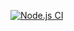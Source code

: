 [![Node.js CI](https://github.com/ockko/actions/actions/workflows/node.js.yml/badge.svg)](https://github.com/ockko/actions/actions/workflows/node.js.yml)
